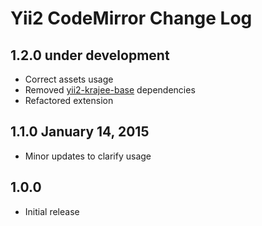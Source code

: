 # Yii2 CodeMirror Change Log

## 1.2.0 under development

- Correct assets usage
- Removed [yii2-krajee-base](https://github.com/kartik-v/yii2-krajee-base) dependencies
- Refactored extension

## 1.1.0 January 14, 2015
    
- Minor updates to clarify usage

## 1.0.0

- Initial release